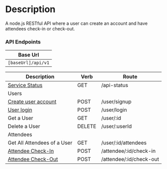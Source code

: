 # Description
  A node.js RESTful API where a user can create an account and have attendees check-in or check-out.

### API Endpoints
| Base Url |
| ------ |
| `[baseUrl]/api/v1`|


| Description | Verb | Route | 
| ------ | ------ | ------ |
| [Service Status](restapidocs/getServiceStatus.md) | GET | /api-status |
| Users |  |  |
| [Create user account](restapidocs/createUserAccount.md) | POST | /user/signup |
| [User login](restapidocs/loginUser.md) | POST | /user/login |
| Get a User | GET | /user/:id |
| Delete a User | DELETE | /user/:userId |
| Attendees |  |  |
| Get All Attendees of a User | GET | /user/:id/attendees |
| [Attendee Check-In](restapidocs/attendeeCheckIn.md) | POST | /attendee/:id/check-in |
| [Attendee Check-Out](restapidocs/attendeeCheckOut.md) | POST | /attendee/:id/check-out |
